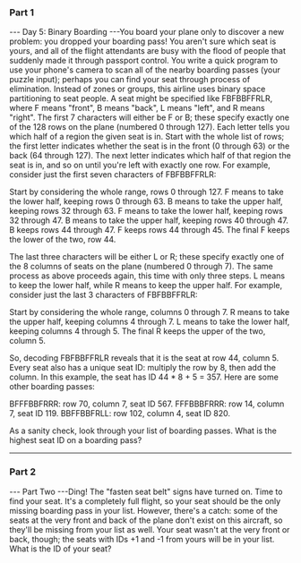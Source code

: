 ### Part 1

--- Day 5: Binary Boarding ---You board your plane only to discover a new problem: you dropped your boarding pass! You aren't sure which seat is yours, and all of the flight attendants are busy with the flood of people that suddenly made it through passport control.
You write a quick program to use your phone's camera to scan all of the nearby boarding passes (your puzzle input); perhaps you can find your seat through process of elimination.
Instead of zones or groups, this airline uses binary space partitioning to seat people. A seat might be specified like FBFBBFFRLR, where F means "front", B means "back", L means "left", and R means "right".
The first 7 characters will either be F or B; these specify exactly one of the 128 rows on the plane (numbered 0 through 127). Each letter tells you which half of a region the given seat is in. Start with the whole list of rows; the first letter indicates whether the seat is in the front (0 through 63) or the back (64 through 127). The next letter indicates which half of that region the seat is in, and so on until you're left with exactly one row.
For example, consider just the first seven characters of FBFBBFFRLR:

Start by considering the whole range, rows 0 through 127.
F means to take the lower half, keeping rows 0 through 63.
B means to take the upper half, keeping rows 32 through 63.
F means to take the lower half, keeping rows 32 through 47.
B means to take the upper half, keeping rows 40 through 47.
B keeps rows 44 through 47.
F keeps rows 44 through 45.
The final F keeps the lower of the two, row 44.

The last three characters will be either L or R; these specify exactly one of the 8 columns of seats on the plane (numbered 0 through 7). The same process as above proceeds again, this time with only three steps.  L means to keep the lower half, while R means to keep the upper half.
For example, consider just the last 3 characters of FBFBBFFRLR:

Start by considering the whole range, columns 0 through 7.
R means to take the upper half, keeping columns 4 through 7.
L means to take the lower half, keeping columns 4 through 5.
The final R keeps the upper of the two, column 5.

So, decoding FBFBBFFRLR reveals that it is the seat at row 44, column 5.
Every seat also has a unique seat ID: multiply the row by 8, then add the column. In this example, the seat has ID 44 * 8 + 5 = 357.
Here are some other boarding passes:

BFFFBBFRRR: row 70, column 7, seat ID 567.
FFFBBBFRRR: row 14, column 7, seat ID 119.
BBFFBBFRLL: row 102, column 4, seat ID 820.

As a sanity check, look through your list of boarding passes. What is the highest seat ID on a boarding pass?


---

### Part 2

--- Part Two ---Ding! The "fasten seat belt" signs have turned on. Time to find your seat.
It's a completely full flight, so your seat should be the only missing boarding pass in your list.  However, there's a catch: some of the seats at the very front and back of the plane don't exist on this aircraft, so they'll be missing from your list as well.
Your seat wasn't at the very front or back, though; the seats with IDs +1 and -1 from yours will be in your list.
What is the ID of your seat?
